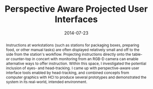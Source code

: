 ---
abstract: |-
  Instructions at workstations (such as stations for packaging boxes, preparing food, or other manual tasks) are often displayed relatively small and off to the side from the station's workflow. Projecting instructions directly onto the table- or counter-top in concert with monitoring from an RGB-D camera can enable alternative ways to offer instruction. Within this space, I investigated the potential inclusion of eyes- and head-tracking. I came up with perspective-aware user interface tools enabled by head-tracking, and combined concepts from computer graphics with HCI to produce several prototypes and demonstrated the system in its real-world, intended environment.
authors: 
- Lilian de Greef
- Alex Colburn
- Jim Curlander
blurb: |-
  During an internship at Amazon I designed, developed, and evaluated eyes and head tracking related user interface elements to use in enhanced reality interfaces in fulfillment centers. I combined concepts from computer graphics with HCI to produce several prototypes and demonstrated the system in its intended environment.
caption: ''
date: '2014-07-23'
image: '/img/pubs/PAPUI_image.png'
location: 'Amazon'
talkslides: /pdfs/PAPUI_talk.pdf
thumbnail: '/img/pubs/PAPUI_thumbnail.png'
title: 'Perspective Aware Projected User Interfaces'
video: ''
video_embed: ''
year: 2014
---